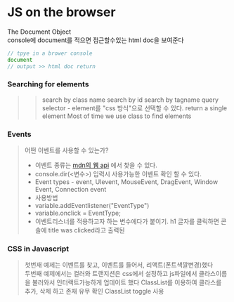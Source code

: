 # JS on the browser  
The Document Object    
console에 document를 적으면 접근할수있는 html doc을 보여준다   
```Javascript
// tpye in a brower console
document
// output >> html doc return
```
###  **Searching for elements**
>> search by class name
>> search by id
>> search by tagname
>> query selector - element를 "css 방식"으로 선택할 수 있다. return a single element
>> Most of time we use class to find elements

###  **Events**
>어떤 이벤트를 사용할 수 있는가?  
> - 이벤트 종류는 [mdn의 웹 api](https://developer.mozilla.org/en-US/docs/Web/API/HTMLElement) 에서 찾을 수 있다.
> - console.dir(<변수>) 입력시 사용가능한 이벤트 확인 할 수 있다.
> - Event types - event, UIevent, MouseEvent, DragEvent, Window Event, Connection event  
> -  사용방법
> -  variable.addEventlistener("EventType")
> -  variable.onclick = EventType;
> - 이벤트리스너를 적용하고자 하는 변수에다가 붙이기. h1 글자를 클릭하면 콘솔에 title was clicked라고 출력된


### **CSS in Javascript**  
> 첫번재 예제는 이벤트를 찾고, 이벤트를 들어서, 리액트(폰트색깔변경)했다  
> 두번째 예제에서는 컬러와 트랜지션은 css에서 설정하고 js파일에서 클라스이름을 불러와서 인터랙트가능하게 업데이트 했다
> ClassList를 이용하여 클라스를 추가, 삭제 하고 존재 유무 확인
> ClassList toggle 사용


  